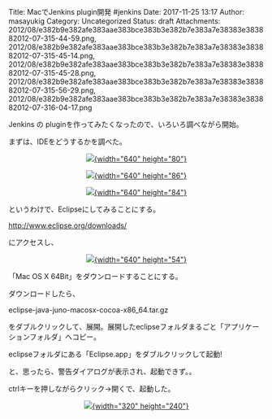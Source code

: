 Title: MacでJenkins plugin開発 #jenkins
Date: 2017-11-25 13:17
Author: masayukig
Category: Uncategorized
Status: draft
Attachments: 2012/08/e382b9e382afe383aae383bce383b3e382b7e383a7e38383e383882012-07-315-44-59.png, 2012/08/e382b9e382afe383aae383bce383b3e382b7e383a7e38383e383882012-07-315-45-14.png, 2012/08/e382b9e382afe383aae383bce383b3e382b7e383a7e38383e383882012-07-315-45-28.png, 2012/08/e382b9e382afe383aae383bce383b3e382b7e383a7e38383e383882012-07-315-56-29.png, 2012/08/e382b9e382afe383aae383bce383b3e382b7e383a7e38383e383882012-07-316-04-17.png

Jenkins の pluginを作ってみたくなったので、いろいろ調べながら開始。

まずは、IDEをどうするかを調べた。

<div class="separator" style="clear:both;text-align:center;">

[![](https://masayukig.files.wordpress.com/2012/08/e382b9e382afe383aae383bce383b3e382b7e383a7e38383e383882012-07-315-44-59.png?w=300){width="640"
height="80"}](https://masayukig.files.wordpress.com/2012/08/e382b9e382afe383aae383bce383b3e382b7e383a7e38383e383882012-07-315-44-59.png)

</div>

<div class="separator" style="clear:both;text-align:center;">

[![](https://masayukig.files.wordpress.com/2012/08/e382b9e382afe383aae383bce383b3e382b7e383a7e38383e383882012-07-315-45-14.png?w=300){width="640"
height="86"}](https://masayukig.files.wordpress.com/2012/08/e382b9e382afe383aae383bce383b3e382b7e383a7e38383e383882012-07-315-45-14.png)

</div>

<div class="separator" style="clear:both;text-align:center;">

[![](https://masayukig.files.wordpress.com/2012/08/e382b9e382afe383aae383bce383b3e382b7e383a7e38383e383882012-07-315-45-28.png?w=300){width="640"
height="84"}](https://masayukig.files.wordpress.com/2012/08/e382b9e382afe383aae383bce383b3e382b7e383a7e38383e383882012-07-315-45-28.png)

</div>

<div class="separator" style="clear:both;text-align:left;">

というわけで、Eclipseにしてみることにする。

</div>

<div class="separator" style="clear:both;text-align:left;">

</div>

<div class="separator" style="clear:both;text-align:left;">

<http://www.eclipse.org/downloads/>

</div>

<div class="separator" style="clear:both;text-align:left;">

</div>

<div class="separator" style="clear:both;text-align:left;">

にアクセスし、

</div>

<div class="separator" style="clear:both;text-align:center;">

[![](https://masayukig.files.wordpress.com/2012/08/e382b9e382afe383aae383bce383b3e382b7e383a7e38383e383882012-07-315-56-29.png?w=300){width="640"
height="54"}](https://masayukig.files.wordpress.com/2012/08/e382b9e382afe383aae383bce383b3e382b7e383a7e38383e383882012-07-315-56-29.png)

</div>

<div class="separator" style="clear:both;text-align:left;">

「Mac OS X 64Bit」をダウンロードすることにする。

</div>

<div class="separator" style="clear:both;text-align:left;">

ダウンロードしたら、

</div>

<div class="separator" style="clear:both;text-align:left;">

eclipse-java-juno-macosx-cocoa-x86\_64.tar.gz

</div>

<div class="separator" style="clear:both;text-align:left;">

をダブルクリックして、展開。展開したeclipseフォルダまるごと「アプリケーションフォルダ」へコピー。

</div>

<div class="separator" style="clear:both;text-align:left;">

eclipseフォルダにある「Eclipse.app」をダブルクリックして起動!

</div>

<div class="separator" style="clear:both;text-align:left;">

</div>

<div class="separator" style="clear:both;text-align:left;">

と、思ったら、警告ダイアログが表示され、起動できず。。

</div>

<div class="separator" style="clear:both;text-align:left;">

ctrlキーを押しながらクリック→開くで、起動した。

</div>

<div class="separator" style="clear:both;text-align:left;">

</div>

<div class="separator" style="clear:both;text-align:center;">

[![](https://masayukig.files.wordpress.com/2012/08/e382b9e382afe383aae383bce383b3e382b7e383a7e38383e383882012-07-316-04-17.png?w=300){width="320"
height="240"}](https://masayukig.files.wordpress.com/2012/08/e382b9e382afe383aae383bce383b3e382b7e383a7e38383e383882012-07-316-04-17.png)

</div>

<div class="separator" style="clear:both;text-align:left;">

</div>

<div class="separator" style="clear:both;text-align:left;">

</div>
